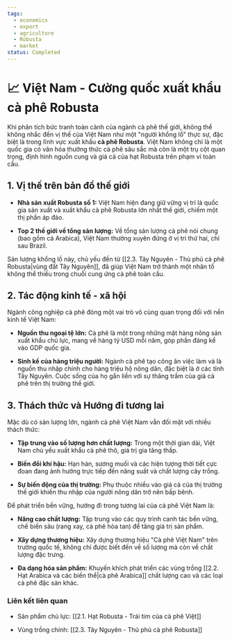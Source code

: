 ```yaml
---
tags:
  - economics
  - export
  - agriculture
  - Robusta
  - market
status: Completed
---
```

# 📈 Việt Nam - Cường quốc xuất khẩu cà phê Robusta

Khi phân tích bức tranh toàn cảnh của ngành cà phê thế giới, không thể không nhắc đến vị thế của Việt Nam như một "người khổng lồ" thực sự, đặc biệt là trong lĩnh vực xuất khẩu **cà phê Robusta**. Việt Nam không chỉ là một quốc gia có văn hóa thưởng thức cà phê sâu sắc mà còn là một trụ cột quan trọng, định hình nguồn cung và giá cả của hạt Robusta trên phạm vi toàn cầu.

## 1. Vị thế trên bản đồ thế giới

- **Nhà sản xuất Robusta số 1:** Việt Nam hiện đang giữ vững vị trí là quốc gia sản xuất và xuất khẩu cà phê Robusta lớn nhất thế giới, chiếm một thị phần áp đảo.
    
- **Top 2 thế giới về tổng sản lượng:** Về tổng sản lượng cà phê nói chung (bao gồm cả Arabica), Việt Nam thường xuyên đứng ở vị trí thứ hai, chỉ sau Brazil.
    

Sản lượng khổng lồ này, chủ yếu đến từ [[2.3. Tây Nguyên - Thủ phủ cà phê Robusta|vùng đất Tây Nguyên]], đã giúp Việt Nam trở thành một nhân tố không thể thiếu trong chuỗi cung ứng cà phê toàn cầu.

## 2. Tác động kinh tế - xã hội

Ngành công nghiệp cà phê đóng một vai trò vô cùng quan trọng đối với nền kinh tế Việt Nam:

- **Nguồn thu ngoại tệ lớn:** Cà phê là một trong những mặt hàng nông sản xuất khẩu chủ lực, mang về hàng tỷ USD mỗi năm, góp phần đáng kể vào GDP quốc gia.
    
- **Sinh kế của hàng triệu người:** Ngành cà phê tạo công ăn việc làm và là nguồn thu nhập chính cho hàng triệu hộ nông dân, đặc biệt là ở các tỉnh Tây Nguyên. Cuộc sống của họ gắn liền với sự thăng trầm của giá cà phê trên thị trường thế giới.
    

## 3. Thách thức và Hướng đi tương lai

Mặc dù có sản lượng lớn, ngành cà phê Việt Nam vẫn đối mặt với nhiều thách thức:

- **Tập trung vào số lượng hơn chất lượng:** Trong một thời gian dài, Việt Nam chủ yếu xuất khẩu cà phê thô, giá trị gia tăng thấp.
    
- **Biến đổi khí hậu:** Hạn hán, sương muối và các hiện tượng thời tiết cực đoan đang ảnh hưởng trực tiếp đến năng suất và chất lượng cây trồng.
    
- **Sự biến động của thị trường:** Phụ thuộc nhiều vào giá cả của thị trường thế giới khiến thu nhập của người nông dân trở nên bấp bênh.
    

Để phát triển bền vững, hướng đi trong tương lai của cà phê Việt Nam là:

- **Nâng cao chất lượng:** Tập trung vào các quy trình canh tác bền vững, chế biến sâu (rang xay, cà phê hòa tan) để tăng giá trị sản phẩm.
    
- **Xây dựng thương hiệu:** Xây dựng thương hiệu "Cà phê Việt Nam" trên trường quốc tế, không chỉ được biết đến về số lượng mà còn về chất lượng đặc trưng.
    
- **Đa dạng hóa sản phẩm:** Khuyến khích phát triển các vùng trồng [[2.2. Hạt Arabica và các biến thể|cà phê Arabica]] chất lượng cao và các loại cà phê đặc sản khác.
    

### Liên kết liên quan

- Sản phẩm chủ lực: [[2.1. Hạt Robusta - Trái tim của cà phê Việt]]
    
- Vùng trồng chính: [[2.3. Tây Nguyên - Thủ phủ cà phê Robusta]]